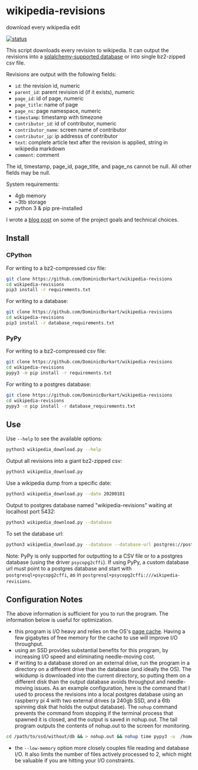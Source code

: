 # wikipedia-revisions
download every wikipedia edit

[![status](https://github.com/DominicBurkart/wikipedia-revisions/workflows/Python%20application/badge.svg)](https://github.com/DominicBurkart/wikipedia-revisions/actions?query=is%3Acompleted+branch%3Amaster)


This script downloads every revision to wikipedia. It can output the revisions into a [sqlalchemy-supported database](https://docs.sqlalchemy.org/en/13/dialects/) or into single bz2-zipped csv file.

Revisions are output with the following fields:
- `id`: the revision id, numeric
- `parent_id`: parent revision id (if it exists), numeric
- `page_id`: id of page, numeric
- `page_title`: name of page
- `page_ns`: page namespace, numeric
- `timestamp`: timestamp with timezone
- `contributor_id`: id of contributor, numeric
- `contributor_name`: screen name of contributor
- `contributor_ip`: ip addresss of contributor
- `text`: complete article text after the revision is applied, string in wikipedia markdown
- `comment`: comment

The id, timestamp, page_id, page_title, and page_ns cannot be null. All other fields may be null.

System requirements:
- 4gb memory
- ~3tb storage
- python 3 & pip pre-installed

I wrote a [blog post](https://dominicburkart.com/blog/2020/big_data_and_small_computers.html) on some of the project 
goals and technical choices.

## Install

### CPython

For writing to a bz2-compressed csv file:
```sh
git clone https://github.com/DominicBurkart/wikipedia-revisions
cd wikipedia-revisions
pip3 install -r requirements.txt
```

For writing to a database:
```sh
git clone https://github.com/DominicBurkart/wikipedia-revisions
cd wikipedia-revisions
pip3 install -r database_requirements.txt
```

### PyPy

For writing to a bz2-compressed csv file:
```sh
git clone https://github.com/DominicBurkart/wikipedia-revisions
cd wikipedia-revisions
pypy3 -m pip install -r requirements.txt
```

For writing to a postgres database:
```sh
git clone https://github.com/DominicBurkart/wikipedia-revisions
cd wikipedia-revisions
pypy3 -m pip install -r database_requirements.txt
```

## Use

Use `--help` to see the available options:
```sh
python3 wikipedia_download.py --help
```

Output all revisions into a giant bz2-zipped csv:
```sh 
python3 wikipedia_download.py
```

Use a wikipedia dump from a specific date:
```sh
python3 wikipedia_download.py --date 20200101
```

Output to postgres database named "wikipedia-revisions" waiting at localhost port 5432:
```sh
python3 wikipedia_download.py --database
```

To set the database url:
```sh
python3 wikipedia_download.py --database --database-url postgres://postgres@localhost:5432/wikipedia-revisions
```

Note: PyPy is only supported for outputting to a CSV file or to a 
postgres database (using the driver `psycopg2cffi`). If using PyPy, a 
custom database url must point to a postgres database and start with 
`postgresql+psycopg2cffi`, as in 
`postgresql+psycopg2cffi:///wikipedia-revisions`.

## Configuration Notes
The above information is sufficient for you to run the program. The information below is useful for optimization.

- this program is I/O heavy and relies on the OS's [page cache](https://en.wikipedia.org/wiki/Page_cache). Having a few gigabytes of free memory for the cache to use will improve I/O throughput.
- using an SSD provides substantial benefits for this program, by increasing I/O speed and eliminating needle-moving cost.
- if writing to a database stored on an external drive, run the program in a directory on a different drive than the database (and ideally the OS). The wikidump is downloaded into the current directory, so putting them on a different disk than the output database avoids throughput and needle-moving issues. As an example configuration, here is the command that I used to process the revisions into a local postgres database using an raspberry pi 4 with two external drives (a 240gb SSD, and a 6tb spinning disk that holds the output database). The `nohup` command prevents the command from stopping if the terminal process that spawned it is closed, and the output is saved in nohup.out. The tail program outputs the contents of nohup.out to the screen for monitoring. 
```sh
cd /path/to/ssd/without/db && > nohup.out && nohup time pypy3 -u  /home/dominic/scripts/wikipedia-revisions-scraper/wikipedia_download.py --database --date 20200401 --low-storage --low-memory --delete-database & tail -f nohup.out 
```
- the `--low-memory` option more closely couples file reading and database I/O. It also limits the number of files actively processed to 2, which might be valuable if you are hitting your I/O constraints.
